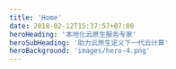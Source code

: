 ```yaml
---
title: 'Home'
date: 2018-02-12T15:37:57+07:00
heroHeading: '本地化云原生服务专家'
heroSubHeading: '助力云原生定义下一代云计算'
heroBackground: 'images/hero-4.png'
---
```

